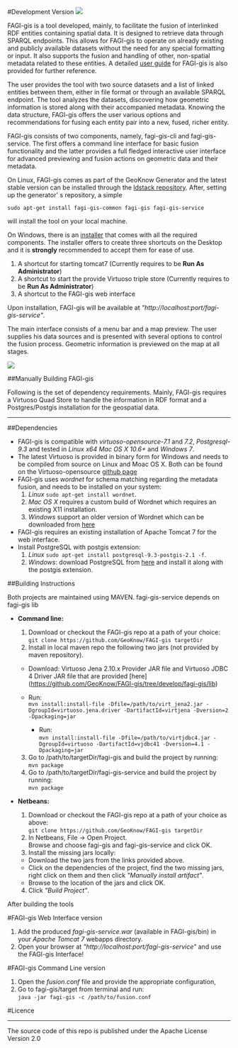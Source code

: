 #Development Version
![](https://raw.githubusercontent.com/GeoKnow/FAGI-gis/develop/doc/fagi_logo.jpg)

FAGI-gis is a tool developed, mainly, to facilitate the fusion of interlinked RDF entities containing spatial data. It is designed to retrieve data through SPARQL endpoints. This allows for FAGI-gis to operate on already existing and publicly available datasets without the need for any special formatting or input. It also supports the fusion and handling of other, non-spatial metadata related to these entities. A detailed [user guide](https://docs.google.com/document/d/1-AIWQvZMEYjPrxcjG03aH1KXolMafFv57v_oCPPpyAo/edit?usp=sharing) for FAGI-gis is also provided for further reference.   

The user provides the tool with two source datasets and a list of linked entities between them, either in file format or through an available SPARQL endpoint. The tool analyzes the datasets, discovering how geometric information is stored along with their accompanied metadata. Knowing the data structure, FAGI-gis offers the user various options and recommendations for fusing each entity pair into a new, fused, richer entity.

FAGI-gis consists of two components, namely, fagi-gis-cli and fagi-gis-service. The first offers a command line interface for basic fusion functionality and the latter provides a full fledged interactive user interface for advanced previewing and fusion actions on geometric data and their metadata.

On Linux, FAGI-gis comes as part of the GeoKnow Generator and the latest stable version can be installed through the [ldstack repository](http://stack.linkeddata.org/getting-started/geoknow-generator/). After, setting up the generator' s repository, a simple 

`sudo apt-get install fagi-gis-common fagi-gis fagi-gis-service`

will install the tool on your local machine.  

On Windows, there is an [installer](https://github.com/GeoKnow/FAGI-gis/releases/download/1.1.0-beta/FAGI-gis-setup.exe) that comes with all the required components. The installer offers to create three shortcuts on the Desktop and it is **strongly** recommended to accept them for ease of use.
 1. A shortcut for starting tomcat7 (Currently requires to be **Run As Administrator**)
 2. A shortcut to start the provide Virtuoso triple store (Currently requires to be **Run As Administrator**)
 3. A shortcut to the FAGI-gis web interface

Upon installation, FAGI-gis will be available at *"http://localhost:port/fagi-gis-service"*.

The main interface consists of a menu bar and a map preview. The user supplies his data sources and is presented with several options to control the fusion process. Geometric information is previewed on the map at all stages.


![](https://raw.githubusercontent.com/GeoKnow/FAGI-gis/develop/doc/fusion_demo.png)

##Manually Building FAGI-gis

Following is the set of dependency requirements.
Mainly, FAGI-gis requires a Virtuoso Quad Store to handle the information in RDF format
and a Postgres/Postgis installation for the geospatial data.

___
##Dependencies
  * FAGI-gis is compatible with _virtuoso-opensource-7.1_ and _7.2_, _Postgresql-9.3_ and tested in _Linux x64_ _Mac OS X 10.6+_ and _Windows 7_. 
  * The latest Virtuoso is provided in binary form for Windows and needs to be compiled from source on Linux and Moac OS X. Both can be found on the Virtuoso-opensource [github page](https://github.com/openlink/virtuoso-opensource)
  * FAGI-gis uses _wordnet_ for schema matching regarding the metadata fusion, and needs to be installed on your system: 
    1. _Linux_ `sudo apt-get install wordnet`.
    2. _Mac OS X_ requires a custom build of Wordnet which requires an existing X11 installation.
    3. _Windows_ support an older version of Wordnet which can be downloaded from [here](https://wordnet.princeton.edu/wordnet/download/) 
  * FAGI-gis requires an existing installation of Apache Tomcat 7 for the web interface.
  * Install PostgreSQL with postgis extension:
    1. _Linux_ `sudo apt-get install postgresql-9.3-postgis-2.1 -f`.
    2. _Windows_: download PostgreSQL from [here](http://www.enterprisedb.com/products-services-training/pgdownload#windows) and install it along with the postgis extension.
   

##Building Instructions

Both projects are maintained using MAVEN. fagi-gis-service depends on fagi-gis lib

* **Command line:**
  1. Download or checkout the FAGI-gis repo at a path of your choice:  
  `git clone https://github.com/GeoKnow/FAGI-gis targetDir`
  2. Install in local maven repo the following two jars (not provided by maven repository).  
    * Download:
  Virtuoso Jena 2.10.x Provider JAR file and Virtuoso JDBC 4 Driver JAR file
  that are provided [here] (https://github.com/GeoKnow/FAGI-gis/tree/develop/fagi-gis/lib)
 
    * Run:  
`mvn install:install-file -Dfile=/path/to/virt_jena2.jar -DgroupId=virtuoso.jena.driver -DartifactId=virtjena -Dversion=2 -Dpackaging=jar`
      * Run:  
`mvn install:install-file -Dfile=/path/to/virtjdbc4.jar -DgroupId=virtuoso -DartifactId=vjdbc41 -Dversion=4.1 -Dpackaging=jar`  
  3. Go to /path/to/targetDir/fagi-gis and build the project by running:  
`mvn package`
  4. Go to /path/to/targetDir/fagi-gis-service and build the project by running:  
`mvn package`

* **Netbeans:**
  1. Download or checkout the FAGI-gis repo at a path of your choice as above:  
`git clone https://github.com/GeoKnow/FAGI-gis targetDir`  
  2. In Netbeans, File -> Open Project.  
Browse and choose fagi-gis and fagi-gis-service and click OK. 
  3. Install the missing jars locally:  
    * Download the two jars from the links provided above.
    * Click on the dependencies of the project, find the two missing jars, right click on them and then click *"Manually install artifact"*.
    * Browse to the location of the jars and click OK.  
  4. Click *"Build Project"*.

After building the tools 

#FAGI-gis Web Interface version

  1. Add the produced *fagi-gis-service.war* (available in FAGI-gis/bin) in your _Apache Tomcat 7_ webapps directory.
  2. Open your browser at *"http://localhost:port/fagi-gis-service"* and use the FAGI-gis Interface!

#FAGI-gis Command Line version

  1. Open the *fusion.conf* file and provide the appropriate configuration, 
  2. Go to fagi-gis/target from terminal and run:  
`java -jar fagi-gis -c /path/to/fusion.conf`

#Licence
___
The source code of this repo is published under the Apache License Version 2.0

